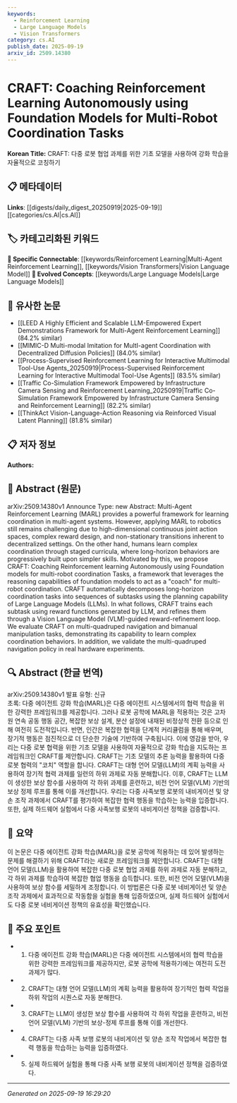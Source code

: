 ```yaml
---
keywords:
  - Reinforcement Learning
  - Large Language Models
  - Vision Transformers
category: cs.AI
publish_date: 2025-09-19
arxiv_id: 2509.14380
---
```


<!-- KEYWORD_LINKING_METADATA:
{
  "processed_timestamp": "2025-09-22 21:54:13.423872",
  "vocabulary_version": "1.0",
  "selected_keywords": [
    "Reinforcement Learning",
    "Large Language Models",
    "Vision Transformers"
  ],
  "rejected_keywords": [
    "Foundation Models"
  ],
  "similarity_scores": {
    "Reinforcement Learning": 0.8,
    "Large Language Models": 0.82,
    "Vision Transformers": 0.79
  },
  "extraction_method": "AI_prompt_based",
  "budget_applied": true
}
-->


# CRAFT: Coaching Reinforcement Learning Autonomously using Foundation Models for Multi-Robot Coordination Tasks

**Korean Title:** CRAFT: 다중 로봇 협업 과제를 위한 기초 모델을 사용하여 강화 학습을 자율적으로 코칭하기

## 📋 메타데이터

**Links**: [[digests/daily_digest_20250919|2025-09-19]]   [[categories/cs.AI|cs.AI]]

## 🏷️ 카테고리화된 키워드
**🔗 Specific Connectable**: [[keywords/Reinforcement Learning|Multi-Agent Reinforcement Learning]], [[keywords/Vision Transformers|Vision Language Model]]
**🚀 Evolved Concepts**: [[keywords/Large Language Models|Large Language Models]]

## 🔗 유사한 논문
- [[LEED A Highly Efficient and Scalable LLM-Empowered Expert Demonstrations Framework for Multi-Agent Reinforcement Learning]] (84.2% similar)
- [[MIMIC-D Multi-modal Imitation for MultI-agent Coordination with Decentralized Diffusion Policies]] (84.0% similar)
- [[Process-Supervised Reinforcement Learning for Interactive Multimodal Tool-Use Agents_20250919|Process-Supervised Reinforcement Learning for Interactive Multimodal Tool-Use Agents]] (83.5% similar)
- [[Traffic Co-Simulation Framework Empowered by Infrastructure Camera Sensing and Reinforcement Learning_20250919|Traffic Co-Simulation Framework Empowered by Infrastructure Camera Sensing and Reinforcement Learning]] (82.2% similar)
- [[ThinkAct Vision-Language-Action Reasoning via Reinforced Visual Latent Planning]] (81.8% similar)

## 📋 저자 정보

**Authors:** 

## 📄 Abstract (원문)

arXiv:2509.14380v1 Announce Type: new 
Abstract: Multi-Agent Reinforcement Learning (MARL) provides a powerful framework for learning coordination in multi-agent systems. However, applying MARL to robotics still remains challenging due to high-dimensional continuous joint action spaces, complex reward design, and non-stationary transitions inherent to decentralized settings. On the other hand, humans learn complex coordination through staged curricula, where long-horizon behaviors are progressively built upon simpler skills. Motivated by this, we propose CRAFT: Coaching Reinforcement learning Autonomously using Foundation models for multi-robot coordination Tasks, a framework that leverages the reasoning capabilities of foundation models to act as a "coach" for multi-robot coordination. CRAFT automatically decomposes long-horizon coordination tasks into sequences of subtasks using the planning capability of Large Language Models (LLMs). In what follows, CRAFT trains each subtask using reward functions generated by LLM, and refines them through a Vision Language Model (VLM)-guided reward-refinement loop. We evaluate CRAFT on multi-quadruped navigation and bimanual manipulation tasks, demonstrating its capability to learn complex coordination behaviors. In addition, we validate the multi-quadruped navigation policy in real hardware experiments.

## 🔍 Abstract (한글 번역)

arXiv:2509.14380v1 발표 유형: 신규  
초록: 다중 에이전트 강화 학습(MARL)은 다중 에이전트 시스템에서의 협력 학습을 위한 강력한 프레임워크를 제공합니다. 그러나 로봇 공학에 MARL을 적용하는 것은 고차원 연속 공동 행동 공간, 복잡한 보상 설계, 분산 설정에 내재된 비정상적 전환 등으로 인해 여전히 도전적입니다. 반면, 인간은 복잡한 협력을 단계적 커리큘럼을 통해 배우며, 장기적 행동은 점진적으로 더 단순한 기술에 기반하여 구축됩니다. 이에 영감을 받아, 우리는 다중 로봇 협력을 위한 기초 모델을 사용하여 자율적으로 강화 학습을 지도하는 프레임워크인 CRAFT를 제안합니다. CRAFT는 기초 모델의 추론 능력을 활용하여 다중 로봇 협력의 "코치" 역할을 합니다. CRAFT는 대형 언어 모델(LLM)의 계획 능력을 사용하여 장기적 협력 과제를 일련의 하위 과제로 자동 분해합니다. 이후, CRAFT는 LLM이 생성한 보상 함수를 사용하여 각 하위 과제를 훈련하고, 비전 언어 모델(VLM) 기반의 보상 정제 루프를 통해 이를 개선합니다. 우리는 다중 사족보행 로봇의 내비게이션 및 양손 조작 과제에서 CRAFT를 평가하여 복잡한 협력 행동을 학습하는 능력을 입증합니다. 또한, 실제 하드웨어 실험에서 다중 사족보행 로봇의 내비게이션 정책을 검증합니다.

## 📝 요약

이 논문은 다중 에이전트 강화 학습(MARL)을 로봇 공학에 적용하는 데 있어 발생하는 문제를 해결하기 위해 CRAFT라는 새로운 프레임워크를 제안합니다. CRAFT는 대형 언어 모델(LLM)을 활용하여 복잡한 다중 로봇 협업 과제를 하위 과제로 자동 분해하고, 각 하위 과제를 학습하여 복잡한 협업 행동을 습득합니다. 또한, 비전 언어 모델(VLM)을 사용하여 보상 함수를 세밀하게 조정합니다. 이 방법론은 다중 로봇 네비게이션 및 양손 조작 과제에서 효과적으로 작동함을 실험을 통해 입증하였으며, 실제 하드웨어 실험에서도 다중 로봇 네비게이션 정책의 유효성을 확인했습니다.

## 🎯 주요 포인트

- 1. 다중 에이전트 강화 학습(MARL)은 다중 에이전트 시스템에서의 협력 학습을 위한 강력한 프레임워크를 제공하지만, 로봇 공학에 적용하기에는 여전히 도전 과제가 많다.

- 2. CRAFT는 대형 언어 모델(LLM)의 계획 능력을 활용하여 장기적인 협력 작업을 하위 작업의 시퀀스로 자동 분해한다.

- 3. CRAFT는 LLM이 생성한 보상 함수를 사용하여 각 하위 작업을 훈련하고, 비전 언어 모델(VLM) 기반의 보상-정제 루프를 통해 이를 개선한다.

- 4. CRAFT는 다중 사족 보행 로봇의 내비게이션 및 양손 조작 작업에서 복잡한 협력 행동을 학습하는 능력을 입증하였다.

- 5. 실제 하드웨어 실험을 통해 다중 사족 보행 로봇의 내비게이션 정책을 검증하였다.

---

*Generated on 2025-09-19 16:29:20*